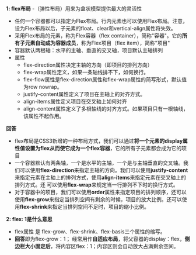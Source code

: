 **1: flex布局**
-（弹性布局）用来为盒状模型提供最大的灵活性 
- 任何一个容器都可以指定为Flex布局。行内元素也可以使用Flex布局。注意，设为Flex布局以后，子元素的float、clear和vertical-align属性将失效。
- 采用Flex布局的元素，称为Flex容器（flex container），简称"容器"。它的**所有子元素自动成为容器成员**，称为Flex项目（flex item），简称"项目"
- 容器默认两根轴：水平的主轴、垂直的交叉轴，项目默认主轴排列
- 属性
    - flex-direction属性决定主轴的方向（即项目的排列方向）
    - flex-wrap属性定义，如果一条轴线排不下，如何换行。
    - flex-flow属性是flex-direction属性和flex-wrap属性的简写形式，默认值为row nowrap。
    - justify-content属性定义了项目在主轴上的对齐方式。
    - align-items属性定义项目在交叉轴上如何对齐
    - align-content属性定义了多根轴线的对齐方式。如果项目只有一根轴线，该属性不起作用。

**回答**
- flex布局是CSS3新增的一种布局方式，我们可以通过**将一个元素的display属性值设置为flex从而使它成为一个flex容器**，它的所有子元素都会成为它的项目
- 一个容器默认有两条轴，一个是水平的主轴，一个是与主轴垂直的交叉轴。我们可以使用**flex-direction**来指定主轴的方向。我们可以使用**justify-content**来指定元素在主轴上的排列方式，使用**align-items**来指定元素在交叉轴上的排列方式。还
可以使用**flex-wrap**来规定当一行排列不下时的换行方式。
- 对于容器中的项目，我们可以使用**order**属性来指定项目的排列顺序，还可以使用**flex-grow**来指定当排列空间有剩余的时候，项目的放大比例。还可以使用**flex-shrink**来指定当排列空间不足时，项目的缩小比例。

**2: flex: 1是什么意思**
- flex属性 是 flex-grow、flex-shrink、flex-basis三个属性的缩写。
- **回答**即为flex-grow：1； 经常用作**自适应布局**，将父容器的display：flex，**侧边栏大小固定后**，将内容区flex：1；内容区则会自动放大占满剩余空间。


